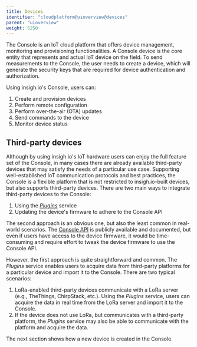 ```yaml
---
title: Devices
identifier: "cloudplatform@uioverview@devices"
parent: "uioverview"
weight: 5250
---
```


The Console is an IoT cloud platform that offers device management, monitoring and provisioning functionalities. A Console device is the core entity that represents and actual IoT device on the field. To send measurements to the Console, the user needs to create a device, which will generate the security keys that are required for device authentication and authorization.

Using insigh.io's Console, users can:

1. Create and provision devices
1. Perform remote configuration
1. Perform over-the-air (OTA) updates
1. Send commands to the device
1. Monitor device status

## Third-party devices

Although by using insigh.io's IoT hardware users can enjoy the full feature set of the Console, in many cases there are already available third-party devices that may satisfy the needs of a particular use case. Supporting well-established IoT communication protocols and best practices, the Console is a flexible platform that is not restricted to insigh.io-built devices, but also supports third-party devices. There are two main ways to integrate third-party devices to the Console:

1. Using the [_Plugins_](/cloudplatform/ui/plugins/) service
1. Updating the device's firmware to adhere to the Console API

The second approach is an obvious one, but also the least common in real-world scenarios. The [Console API](/cloudplatform/api) is publicly available and documented, but even if users have access to the device firmware, it would be time-consuming and require effort to tweak the device firmware to use the Console API.

However, the first approach is quite straightforward and common. The _Plugins_ service enables users to acquire data from third-party platforms for a particular device and import it to the Console. There are two typical scenarios:

1. LoRa-enabled third-party devices communicate with a LoRa server (e.g., TheThings, ChirpStack, etc.). Using the _Plugins_ service, users can acquire the data in real time from the LoRa server and import it to the Console.
1. If the device does not use LoRa, but communicates with a third-party platform, the _Plugins_ service may also be able to communicate with the platform and acquire the data.

The next section shows how a new device is created in the Console.
